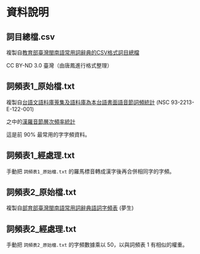 # 資料說明

## 詞目總檔.csv
    
複製自[教育部臺灣閩南語常用詞辭典的CSV格式詞目總檔](https://github.com/g0v/moedict-data-twblg/blob/master/raw/詞目總檔.csv)

CC BY-ND 3.0 臺灣（由唐鳳進行格式整理）

## 詞頻表1_原始檔.txt

複製自[台語文語料庫蒐集及語料庫為本台語書面語音節詞頻統計](http://ip194097.ntcu.edu.tw/giankiu/keoe/KKH/guliau-supin/guliau-supin.asp) (NSC 93-2213-E-122-001)

之中的[漢羅音節層次頻率統計](http://ip194097.ntcu.edu.tw/giankiu/keoe/KKH/guliau-supin/rslt/shf.asp)

這是前 90% 最常用的字字頻資料。

## 詞頻表1_經處理.txt

手動把 `詞頻表1_原始檔.txt` 的羅馬標音轉成漢字後再合併相同字的字頻。

## 詞頻表2_原始檔.txt

複製自[部育部臺灣閩南語常用詞辭典語詞字頻表](https://blog.xuite.net/hn88196555/twblog/563937744) (夢生)

## 詞頻表2_經處理.txt

手動把 `詞頻表2_原始檔.txt` 的字頻數據乘以 50，以與詞頻表 1 有相似的權重。